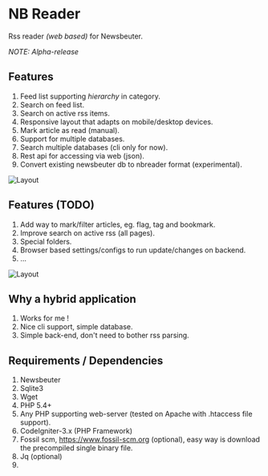 
# NB Reader

Rss reader *(web based)* for Newsbeuter.

_NOTE: Alpha-release_

## Features

1. Feed list supporting *hierarchy* in category.
2. Search on feed list.
3. Search on active rss items.
4. Responsive layout that adapts on mobile/desktop devices.
5. Mark article as read (manual).
6. Support for multiple databases.
7. Search multiple databases (cli only for now).
8. Rest api for accessing via web (json).
9. Convert existing newsbeuter db to nbreader format (experimental).

![Layout](http://dev1.insteps.net/nbreader/layout-features.png)

## Features (TODO)

1. Add way to mark/filter articles, eg. flag, tag and bookmark.
2. Improve search on active rss (all pages).
3. Special folders.
4. Browser based settings/configs to run update/changes on backend.
5. ...

![Layout](http://dev1.insteps.net/nbreader/layout-alpha-todo.png)

## Why a hybrid application

1. Works for me !
2. Nice cli support, simple database.
3. Simple back-end, don't need to bother rss parsing.

## Requirements / Dependencies

1. Newsbeuter
2. Sqlite3
3. Wget
4. PHP 5.4+
5. Any PHP supporting web-server (tested on Apache with .htaccess file support).
6. CodeIgniter-3.x (PHP Framework)
7. Fossil scm, https://www.fossil-scm.org  (optional),
   easy way is download the precompiled single binary file.
8. Jq (optional)
9. 

